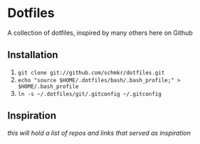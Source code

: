 Dotfiles
========

A collection of dotfiles, inspired by many others here on Github

Installation
------------

1. `git clone git://github.com/schmkr/dotfiles.git`
2. `echo "source $HOME/.dotfiles/bash/.bash_profile;" > $HOME/.bash_profile`
3. `ln -s ~/.dotfiles/git/.gitconfig ~/.gitconfig`

Inspiration
-----------
_this will hold a list of repos and links that served as inspiration_
